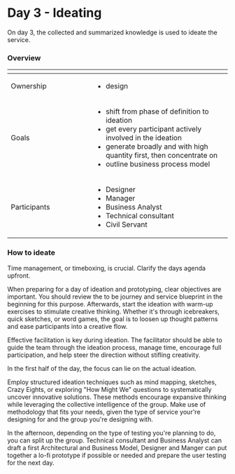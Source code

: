 # Day 3 - Ideating

On day 3, the collected and summarized knowledge is used to ideate the service.

### Overview

<table data-header-hidden><thead><tr><th width="174"></th><th></th></tr></thead><tbody><tr><td>Ownership</td><td><ul><li>design</li></ul></td></tr><tr><td>Goals</td><td><ul><li>shift from phase of definition to ideation</li><li>get every participant actively involved in the ideation</li><li>generate broadly and with high quantity first, then concentrate on </li><li>outline business process model </li></ul></td></tr><tr><td>Participants</td><td><ul><li>Designer</li><li>Manager</li><li>Business Analyst</li><li>Technical consultant</li><li>Civil Servant</li></ul></td></tr></tbody></table>

### How to ideate

Time management, or timeboxing, is crucial. Clarify the days agenda upfront.

When preparing for a day of ideation and prototyping, clear objectives are important. You should review the to be journey and service blueprint in the beginning for this purpose. Afterwards, start the ideation with warm-up exercises to stimulate creative thinking. Whether it's through icebreakers, quick sketches, or word games, the goal is to loosen up thought patterns and ease participants into a creative flow.

Effective facilitation is key during ideation. The facilitator should be able to guide the team through the ideation process, manage time, encourage full participation, and help steer the direction without stifling creativity.

In the first half of the day, the focus can lie on the actual ideation.

Employ structured ideation techniques such as mind mapping, sketches, Crazy Eights, or exploring "How Might We" questions to systematically uncover innovative solutions. These methods encourage expansive thinking while leveraging the collective intelligence of the group. Make use of methodology that fits your needs, given the type of service your're designing for and the group you're designing with.

In the afternoon, depending on the type of testing you're planning to do, you can split up the group. Technical consultant and Business Analyst can draft a first Architectural and Business Model, Designer and Manger can put together a lo-fi prototype if possible or needed and prepare the user testing for the next day.

